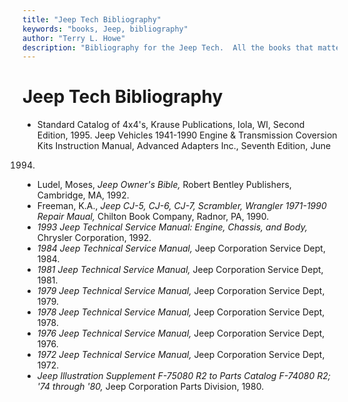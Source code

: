```yaml
---
title: "Jeep Tech Bibliography"
keywords: "books, Jeep, bibliography"
author: "Terry L. Howe"
description: "Bibliography for the Jeep Tech.  All the books that matter for the Jeepers library."
---
```


# Jeep Tech Bibliography
- Standard Catalog of 4x4's, Krause Publications, Iola, WI, Second
Edition, 1995. 
Jeep Vehicles 1941-1990 Engine & Transmission Coversion Kits
Instruction Manual, Advanced Adapters Inc., Seventh Edition, June
1994.
- Ludel, Moses, *Jeep Owner's Bible,* Robert Bentley Publishers,
Cambridge, MA, 1992.
- Freeman, K.A., *Jeep CJ-5, CJ-6, CJ-7, Scrambler, Wrangler
1971-1990 Repair Maual,* Chilton Book Company, Radnor, PA, 1990.
- *1993 Jeep Technical Service Manual: Engine, Chassis, and Body,*
Chrysler Corporation, 1992.
- *1984 Jeep Technical Service Manual,* Jeep Corporation Service
Dept, 1984.
- *1981 Jeep Technical Service Manual,* Jeep Corporation Service
Dept, 1981.
- *1979 Jeep Technical Service Manual,* Jeep Corporation Service
Dept, 1979.
- *1978 Jeep Technical Service Manual,* Jeep Corporation Service
Dept, 1978.
- *1976 Jeep Technical Service Manual,* Jeep Corporation Service
Dept, 1976.
- *1972 Jeep Technical Service Manual,* Jeep Corporation Service
Dept, 1972.
- *Jeep Illustration Supplement F-75080 R2 to Parts Catalog
F-74080 R2; '74 through '80,* Jeep Corporation Parts Division, 1980.